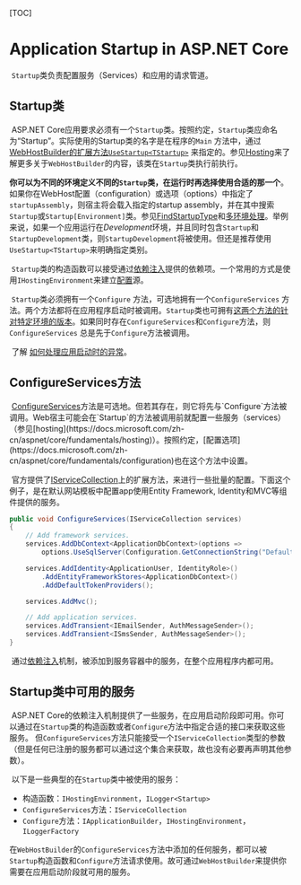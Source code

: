 [TOC]

# Application Startup in ASP.NET Core

​	`Startup`类负责配置服务（Services）和应用的请求管道。



## Startup类

​        ASP.NET Core应用要求必须有一个`Startup`类。按照约定，`Startup`类应命名为“Startup”。实际使用的Startup类的名字是在程序的`Main` 方法中，通过[WebHostBuilder的扩展方法](https://docs.microsoft.com/zh-cn/aspnet/core/api/microsoft.aspnetcore.hosting.webhostbuilderextensions)[`UseStartup<TStartup>`](https://docs.microsoft.com/zh-cn/aspnet/core/api/microsoft.aspnetcore.hosting.webhostbuilderextensions#Microsoft_AspNetCore_Hosting_WebHostBuilderExtensions_UseStartup__1_Microsoft_AspNetCore_Hosting_IWebHostBuilder_) 来指定的。参见[Hosting](https://docs.microsoft.com/zh-cn/aspnet/core/fundamentals/hosting)来了解更多关于`WebHostBuilder`的内容，该类在`Startup`类执行前执行。

​         **你可以为不同的环境定义不同的`Startup`类，在运行时再选择使用合适的那一个**。如果你在WebHost配置（configuration）或选项（options）中指定了`startupAssembly`，则宿主将会载入指定的startup assembly，并在其中搜索`Startup`或`Startup[Environment]`类。参见[FindStartupType](https://github.com/aspnet/Hosting/blob/rel/1.1.0/src/Microsoft.AspNetCore.Hosting/Internal/StartupLoader.cs)和[多环境处理](https://docs.microsoft.com/zh-cn/aspnet/core/fundamentals/environments#startup-conventions)。举例来说，如果一个应用运行在*Development*环境，并且同时包含`Startup`和`StartupDevelopment`类，则`StartupDevelopment`将被使用。但还是推荐使用`UseStartup<TStartup>`来明确指定类别。

​        `Startup`类的构造函数可以接受通过[依赖注入](https://docs.microsoft.com/zh-cn/aspnet/core/fundamentals/dependency-injection)提供的依赖项。一个常用的方式是使用`IHostingEnvironment`来建立[配置](https://docs.microsoft.com/zh-cn/aspnet/core/fundamentals/configuration)源。

​        `Startup`类必须拥有一个`Configure` 方法，可选地拥有一个`ConfigureServices` 方法。两个方法都将在应用程序启动时被调用。`Startup`类也可拥有[这两个方法的针对特定环境的版本](https://docs.microsoft.com/zh-cn/aspnet/core/fundamentals/environments#startup-conventions)。如果同时存在`ConfigureServices`和`Configure`方法，则`ConfigureServices` 总是先于`Configure`方法被调用。

​        了解 [如何处理应用启动时的异常](https://docs.microsoft.com/zh-cn/aspnet/core/fundamentals/error-handling#startup-exception-handling)。



## ConfigureServices方法

​        [ConfigureServices](https://docs.microsoft.com/en-us/aspnet/core/api/microsoft.aspnetcore.hosting.startupbase#Microsoft_AspNetCore_Hosting_StartupBase_ConfigureServices_Microsoft_Extensions_DependencyInjection_IServiceCollection_)方法是可选地。但若其存在，则它将先与`Configure`方法被调用。Web宿主可能会在`Startup`的方法被调用前就配置一些服务（services）（参见[hosting](https://docs.microsoft.com/zh-cn/aspnet/core/fundamentals/hosting)）。按照约定，[配置选项](https://docs.microsoft.com/zh-cn/aspnet/core/fundamentals/configuration)也在这个方法中设置。

​        官方提供了[IServiceCollection](https://docs.microsoft.com/en-us/aspnet/core/api/microsoft.extensions.dependencyinjection.iservicecollection)上的扩展方法，来进行一些批量的配置。下面这个例子，是在默认网站模板中配置app使用Entity Framework, Identity和MVC等组件提供的服务。

```c#
public void ConfigureServices(IServiceCollection services)
{
    // Add framework services.
    services.AddDbContext<ApplicationDbContext>(options =>
        options.UseSqlServer(Configuration.GetConnectionString("DefaultConnection")));

    services.AddIdentity<ApplicationUser, IdentityRole>()
        .AddEntityFrameworkStores<ApplicationDbContext>()
        .AddDefaultTokenProviders();

    services.AddMvc();

    // Add application services.
    services.AddTransient<IEmailSender, AuthMessageSender>();
    services.AddTransient<ISmsSender, AuthMessageSender>();
}
```

​         通过[依赖注入](https://docs.microsoft.com/zh-cn/aspnet/core/fundamentals/dependency-injection)机制，被添加到服务容器中的服务，在整个应用程序内都可用。



## Startup类中可用的服务

​        ASP.NET Core的依赖注入机制提供了一些服务，在应用启动阶段即可用。你可以通过在`Startup`类的构造函数或者`Configure`方法中指定合适的接口来获取这些服务。 但`ConfigureServices`方法只能接受一个`IServiceCollection`类型的参数（但是任何已注册的服务都可以通过这个集合来获取，故也没有必要再声明其他参数）。

​          以下是一些典型的在`Startup`类中被使用的服务：

* 构造函数：`IHostingEnvironment`，`ILogger<Startup>`
* `ConfigureServices`方法：`IServiceCollection`
* `Configure`方法：`IApplicationBuilder`，`IHostingEnvironment`，`ILoggerFactory`

​        在`WebHostBuilder`的`ConfigureServices`方法中添加的任何服务，都可以被`Startup`构造函数和`Configure`方法请求使用。故可通过`WebHostBuilder`来提供你需要在应用启动阶段就可用的服务。



​       



